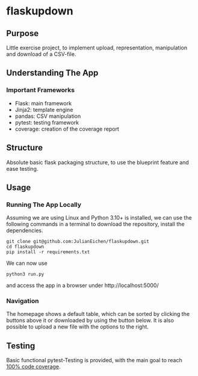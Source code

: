 # flaskupdown
## Purpose
Little exercise project, to implement upload, representation, manipulation and download of a CSV-file.

## Understanding The App
### Important Frameworks

- Flask: main framework
- Jinja2: template engine
- pandas: CSV manipulation
- pytest: testing framework
- coverage: creation of the coverage report

## Structure

Absolute basic flask packaging structure, to use the blueprint feature and ease testing.

## Usage
### Running The App Locally 

Assuming we are using Linux and Python 3.10+ is installed, we can use the following commands in a terminal to download the repository, install the dependencies. 

```
git clone git@github.com:JulianEichen/flaskupdown.git
cd flaskupdown
pip install -r requirements.txt
```

We can now use
```
python3 run.py
```
and access the app in a browser under http://localhost:5000/

### Navigation

The homepage shows a default table, which can be sorted by clicking the buttons above it or downloaded by using the button below. It is also possible to upload a new file with the options to the right. 

## Testing
Basic functional pytest-Testing is provided, with the main goal to reach [100% code coverage](https://julianeichen.github.io/flaskupdown_coverage).
